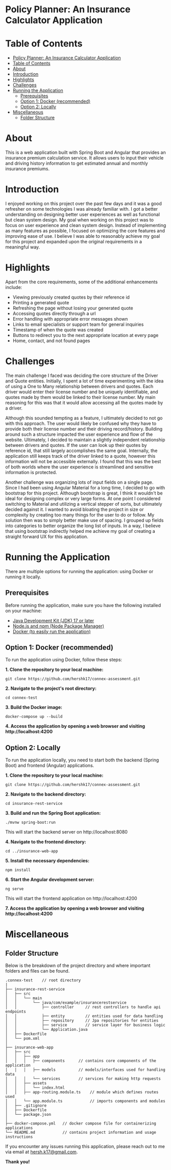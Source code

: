 # Policy Planner: An Insurance Calculator Application

# Table of Contents
- [Policy Planner: An Insurance Calculator Application](#policy-planner-an-insurance-calculator-application)
- [Table of Contents](#table-of-contents)
- [About](#about)
- [Introduction](#introduction)
- [Highlights](#highlights)
- [Challenges](#challenges)
- [Running the Application](#running-the-application)
  - [Prerequisites](#prerequisites)
  - [Option 1: Docker (recommended)](#option-1-docker-recommended)
  - [Option 2: Locally](#option-2-locally)
- [Miscellaneous](#miscellaneous)
  - [Folder Structure](#folder-structure)


# About
This is a web application built with Spring Boot and Angular that provides an insurance premium calculation service. It allows users to input their vehicle and driving history information to get estimated annual and monthly insurance premiums.

# Introduction
I enjoyed working on this project over the past few days and it was a good refresher on some technologies I was already familiar with. I got a better understanding on designing better user experiences as well as functional but clean system design. My goal when working on this project was to focus on user experience and clean system design. Instead of implementing as many features as possible, I focused on optimizing the core features and improving ease of use. I believe I was able to reasonably achieve my goal for this project and expanded upon the original requirements in a meaningful way.

# Highlights
Apart from the core requirements, some of the additional enhancements include:
- Viewing previously created quotes by their reference id
- Printing a generated quote
- Refreshing the page without losing your generated quote
- Accessing quotes directly through a url
- Error handling with appropriate error messages shown
- Links to email specialists or support team for general inquiries
- Timestamp of when the quote was created
- Buttons to redirect you to the next appropriate location at every page
- Home, contact, and not found pages

# Challenges
The main challenge I faced was deciding the core structure of the Driver and Quote entities. Initially, I spent a lot of time experimenting with the idea of using a One to Many relationship between drivers and quotes. Each driver would enter their license number and be uniquely identifiable, and quotes made by them would be linked to their license number. My main reasoning for this was that it would allow accessing all the quotes made by a driver.

Although this sounded tempting as a feature, I ultimately decided to not go with this approach. The user would likely be confused why they have to provide both their license number and their driving record/history. Building around such a structure impacted the user experience and flow of the website. Ultimately, I decided to maintain a slightly independent relationship between drivers and quotes. If the user can look up their quotes by reference id, that still largely accomplishes the same goal. Internally, the application still keeps track of the driver linked to a quote, however this information will not be accessible externally. I found that this was the best of both worlds where the user experience is streamlined and sensitive information is protected.

Another challenge was organizing lots of input fields on a single page. Since I had been using Angular Material for a long time, I decided to go with bootstrap for this project. Although bootstrap is great, I think it wouldn't be ideal for designing complex or very large forms. At one point I considered switching to Material and utilizing a vertical stepper of sorts, but ultimately decided against it. I wanted to avoid bloating the project in size or complexity by creating too many things for the user to do or follow. My solution then was to simply better make use of spacing. I grouped up fields into categories to better organize the long list of inputs. In a way, I believe that using bootstrap indirectly helped me achieve my goal of creating a straight forward UX for this application.


# Running the Application
There are multiple options for running the application: using Docker or running it locally.

## Prerequisites
Before running the application, make sure you have the following installed on your machine:
- [Java Development Kit (JDK) 17 or later](https://www.oracle.com/ca-en/java/technologies/downloads/#java17)
- [Node.js and npm (Node Package Manager)](https://nodejs.org/en)
- [Docker (to easily run the application)](https://www.docker.com/products/docker-desktop/)

## Option 1: Docker (recommended)
To run the application using Docker, follow these steps:

**1. Clone the repository to your local machine:**
```
git clone https://github.com/hershk17/connex-assessment.git
```

**2. Navigate to the project's root directory:**
```
cd connex-test
```

**3. Build the Docker image:**
```
docker-compose up --build
```

**4. Access the application by opening a web browser and visiting http://localhost:4200**

## Option 2: Locally
To run the application locally, you need to start both the backend (Spring Boot) and frontend (Angular) applications.

**1. Clone the repository to your local machine:**
```
git clone https://github.com/hershk17/connex-assessment.git
```

**2. Navigate to the backend directory:**
```
cd insurance-rest-service
```

**3. Build and run the Spring Boot application:**
```
./mvnw spring-boot:run
```
This will start the backend server on http://localhost:8080

**4. Navigate to the frontend directory:**
```
cd ../insurance-web-app
```

**5. Install the necessary dependencies:**
```
npm install
```

**6. Start the Angular development server:**
```
ng serve
```
This will start the frontend application on http://localhost:4200

**7. Access the application by opening a web browser and visiting http://localhost:4200**

# Miscellaneous

## Folder Structure
Below is the breakdown of the project directory and where important folders and files can be found.
```
.connex-test    // root directory
|
├── insurance-rest-service
│   ├── src
│   │   └── main
│   │       └── java/com/example/insurancerestservice
│   │           ├── controller     // rest controllers to handle api endpoints
│   │           ├── entity         // entities used for data handling
│   │           ├── repository     // Jpa repositories for entities
│   │           ├── service        // service layer for business logic
│   │           └── Application.java
│   ├── DockerFile
│   └── pom.xml
│
├── insurance-web-app
│   ├── src
│   │   ├── app
│   │   │   ├── components      // contains core components of the application
│   │   │   ├── models          // models/interfaces used for handling data
│   │   │   └── services        // services for making http requests
│   │   ├── assets
│   │   │   └── index.html
│   │   ├── app-routing.module.ts    // module which defines routes used
│   │   └── app.module.ts            // imports components and modules
│   ├── .gitignore
│   ├── Dockerfile       
│   └── package.json
│
├── docker-compose.yml   // docker compose file for containerizing applications
└── README.md            // contains project information and usage instructions
```

If you encounter any issues running this application, please reach out to me via email at hersh.k17@gmail.com.

**Thank you!**